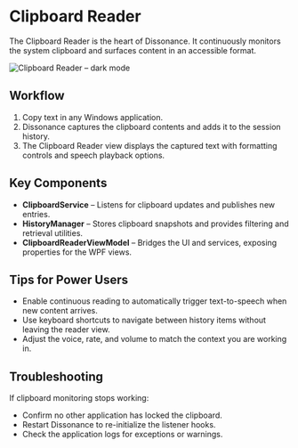 # Clipboard Reader

The Clipboard Reader is the heart of Dissonance. It continuously monitors the system clipboard and surfaces content in an accessible format.

![Clipboard Reader – dark mode](../Dissonance/Assets/Wiki/clipboard_reader_page_dark_mode.png)

## Workflow

1. Copy text in any Windows application.
2. Dissonance captures the clipboard contents and adds it to the session history.
3. The Clipboard Reader view displays the captured text with formatting controls and speech playback options.

## Key Components

- **ClipboardService** – Listens for clipboard updates and publishes new entries.
- **HistoryManager** – Stores clipboard snapshots and provides filtering and retrieval utilities.
- **ClipboardReaderViewModel** – Bridges the UI and services, exposing properties for the WPF views.

## Tips for Power Users

- Enable continuous reading to automatically trigger text-to-speech when new content arrives.
- Use keyboard shortcuts to navigate between history items without leaving the reader view.
- Adjust the voice, rate, and volume to match the context you are working in.

## Troubleshooting

If clipboard monitoring stops working:

- Confirm no other application has locked the clipboard.
- Restart Dissonance to re-initialize the listener hooks.
- Check the application logs for exceptions or warnings.
